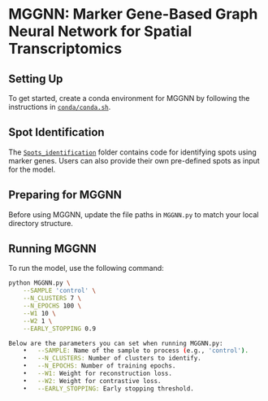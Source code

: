 # MGGNN: Marker Gene-Based Graph Neural Network for Spatial Transcriptomics  

## Setting Up  
To get started, create a conda environment for MGGNN by following the instructions in [`conda/conda.sh`](./conda/conda.sh).  

## Spot Identification  
The [`Spots_identification`](./Spots_identification) folder contains code for identifying spots using marker genes. Users can also provide their own pre-defined spots as input for the model.  

## Preparing for MGGNN  
Before using MGGNN, update the file paths in `MGGNN.py` to match your local directory structure.  

## Running MGGNN  
To run the model, use the following command:  

```bash
python MGGNN.py \
    --SAMPLE 'control' \
    --N_CLUSTERS 7 \
    --N_EPOCHS 100 \
    --W1 10 \
    --W2 1 \
    --EARLY_STOPPING 0.9

Below are the parameters you can set when running MGGNN.py:
	•	--SAMPLE: Name of the sample to process (e.g., 'control').
	•	--N_CLUSTERS: Number of clusters to identify.
	•	--N_EPOCHS: Number of training epochs.
	•	--W1: Weight for reconstruction loss.
	•	--W2: Weight for contrastive loss.
	•	--EARLY_STOPPING: Early stopping threshold.
